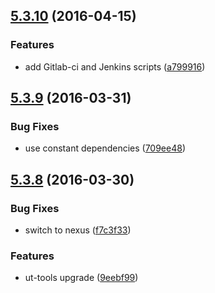 <a name="5.3.10"></a>
## [5.3.10](https://git.softwaregroup-bg.com/ut5/ut-port-file/compare/v5.3.9...v5.3.10) (2016-04-15)


### Features

* add Gitlab-ci and Jenkins scripts ([a799916](https://git.softwaregroup-bg.com/ut5/ut-port-file/commit/a799916))



<a name="5.3.9"></a>
## [5.3.9](https://git.softwaregroup-bg.com/ut5/ut-port-file/compare/v5.3.8...v5.3.9) (2016-03-31)


### Bug Fixes

* use constant dependencies ([709ee48](https://git.softwaregroup-bg.com/ut5/ut-port-file/commit/709ee48))



<a name="5.3.8"></a>
## [5.3.8](https://git.softwaregroup-bg.com/ut5/ut-port-file/compare/v5.3.6...v5.3.8) (2016-03-30)


### Bug Fixes

* switch to nexus ([f7c3f33](https://git.softwaregroup-bg.com/ut5/ut-port-file/commit/f7c3f33))

### Features

* ut-tools upgrade ([9eebf99](https://git.softwaregroup-bg.com/ut5/ut-port-file/commit/9eebf99))



